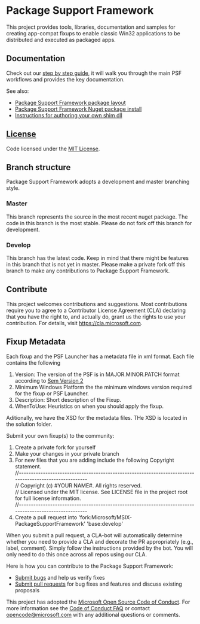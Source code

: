 # Package Support Framework
This project provides tools, libraries, documentation and samples for creating app-compat fixups to enable classic Win32 applications to be distributed and executed as packaged apps.

## Documentation
Check out our [step by step guide](https://docs.microsoft.com/en-us/windows/uwp/porting/package-support-framework), it will walk you through the main PSF workflows and provides the key documentation.

See also:
* [Package Support Framework package layout](layout.md)
* [Package Support Framework Nuget package install](https://www.nuget.org/packages/Microsoft.PackageSupportFramework)
* [Instructions for authoring your own shim dll](Authoring.md)

## [License](https://github.com/Microsoft/MSIX-PackageSupportFramework/blob/master/LICENSE)
Code licensed under the [MIT License](https://github.com/Microsoft/MSIX-PackageSupportFramework/blob/master/LICENSE).

## Branch structure
Package Support Framework adopts a development and master branching style.

### Master
This branch represents the source in the most recent nuget package.  The code in this branch is the most stable.  Please do not fork off this branch for development.

### Develop
This branch has the latest code. Keep in mind that there might be features in this branch that is not yet in master.  Please make a private fork off this branch to make any contributions to Package Support Framework.

## Contribute
This project welcomes contributions and suggestions.  Most contributions require you to agree to a Contributor License Agreement (CLA) declaring that you have the right to, and actually do, grant us the rights to use your contribution. For details, visit https://cla.microsoft.com.

## Fixup Metadata
Each fixup and the PSF Launcher has a metadata file in xml format.  Each file contains the following  
 1. Version:  The version of the PSF is in MAJOR.MINOR.PATCH format according to [Sem Version 2](https://semver.org/)
 2. Minimum Windows Platform the the minimum windows version required for the fixup or PSF Launcher.
 3. Description: Short description of the Fixup.
 4. WhenToUse: Heuristics on when you should apply the fixup.

Aditionally, we have the XSD for the metadata files.  THe XSD is located in the solution folder.

Submit your own fixup(s) to the community:
1. Create a private fork for yourself
2. Make your changes in your private branch
3. For new files that you are adding include the following Copyright statement.\
//-------------------------------------------------------------------------------------------------------\
// Copyright (c) #YOUR NAME#. All rights reserved.\
// Licensed under the MIT license. See LICENSE file in the project root for full license information.\
//-------------------------------------------------------------------------------------------------------
4. Create a pull request into 'fork:Microsoft/MSIX-PackageSupportFramework' 'base:develop'

When you submit a pull request, a CLA-bot will automatically determine whether you need to provide a CLA and decorate the PR appropriately (e.g., label, comment). Simply follow the instructions provided by the bot. You will only need to do this once across all repos using our CLA.

Here is how you can contribute to the Package Support Framework:

* [Submit bugs](https://github.com/Microsoft/MSIX-PackageSupportFramework/issues) and help us verify fixes
* [Submit pull requests](https://github.com/Microsoft/MSIX-PackageSupportFramework/pulls) for bug fixes and features and discuss existing proposals

This project has adopted the [Microsoft Open Source Code of Conduct](https://opensource.microsoft.com/codeofconduct/). For more information see the [Code of Conduct FAQ](https://opensource.microsoft.com/codeofconduct/faq/) or contact [opencode@microsoft.com](mailto:opencode@microsoft.com) with any additional questions or comments.

